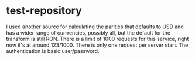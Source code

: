 # test-repository
I used another source for calculating the parities that defaults to USD and has a wider range of currrencies, possibly all, but the default for the transform is still RON.
There is a limit of 1000 requests for this service, right now it's at around 123/1000. There is only one request per server start.
The authentication is basic user/password.
